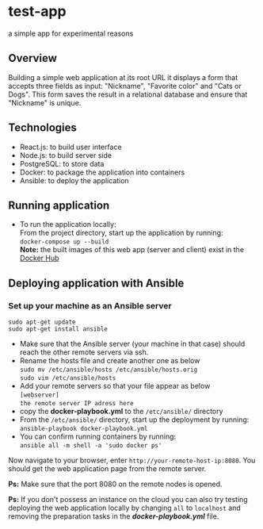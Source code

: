 # test-app
a simple app for experimental reasons
## Overview
Building a simple web application at its root URL it displays a form that accepts three fields as input: "Nickname", "Favorite color" and "Cats or Dogs".
This form saves the result in a relational database and ensure that "Nickname" is unique.
## Technologies
* React.js: to build user interface
* Node.js: to build server side 
* PostgreSQL: to store data
* Docker: to package the application into containers
* Ansible: to deploy the application
## Running application
* To run the application locally:<br>
From the project directory, start up the application by running:<br>
`docker-compose up --build`<br>
**Note:** the built images of this web app (server and client) exist in the [Docker Hub](https://hub.docker.com/) 
## Deploying application with Ansible
### Set up your machine as an Ansible server<br>
`sudo apt-get update`<br>
`sudo apt-get install ansible`<br>
* Make sure that the Ansible server (your machine in that case) should reach the other remote servers via ssh.<br>
* Rename the hosts file and create another one as below<br>
`sudo mv /etc/ansible/hosts /etc/ansible/hosts.orig`<br>
`sudo vim /etc/ansible/hosts`<br>
* Add your remote servers so that your file appear as below<br>
`[webserver]`<br>
`the remote server IP adress here`<br>
* copy the **docker-playbook.yml** to the `/etc/ansible/` directory
* From the `/etc/ansible/` directory, start up the deployment by running:<br>
`ansible-playbook docker-playbook.yml`<br>
* You can confirm running containers by running:<br>
`ansible all -m shell -a 'sudo docker ps'`<br>

Now navigate to your browser, enter `http://your-remote-host-ip:8080`. You should get the web application page from the remote server.
  
**Ps:** Make sure that the port 8080 on the remote nodes is opened.<br>
  
**Ps:** If you don't possess an instance on the cloud you can also try testing deploying the web application locally by changing `all` to `localhost` and removing the preparation tasks in the _**docker-playbook.yml**_ file.








